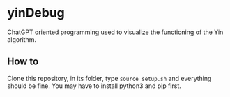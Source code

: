 # yinDebug

ChatGPT oriented programming used to visualize the functioning of the Yin algorithm.

## How to

Clone this repository, in its folder, type `source setup.sh` and everything should be fine. You may have to install python3 and pip first.
